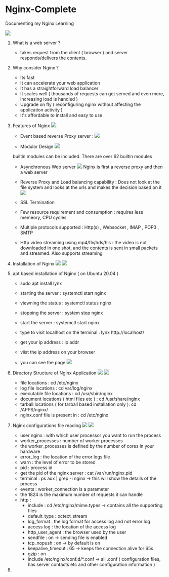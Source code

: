 # Nginx-Complete
Documenting my Nginx Learning


![](./images/2023-05-03-14-53-00.png)

1. What is a web server ? 
    - takes request from the client ( browser ) and server responds/delivers the contents.

2. Why consider Nginx ? 
    - Its fast 
    - It can accelerate your web application
    - It has a straightforward load balancer 
    - It scales well ( thousands of requests can get served and even more, increasing load is handled )
    -  Upgrade on fly ( reconfiguring nginx without affecting the application activity )
    - It's affordable to install and easy to use 

3. Features of Nginx 
![](./images/2023-05-03-14-58-16.png)

    - Event based reverse Proxy server : 
    ![](./images/2023-05-03-14-59-36.png)

    - Modular Design
    ![](./images/2023-05-03-14-59-55.png)

    builtin modules can be included. There are over 62 builtin modules 

    - Asynchronous Web server 
    ![](./images/2023-05-03-15-00-28.png)
    Nginx is first a reverse proxy and then a web server
    - Reverse Proxy and Load balancing capability :
    Does not look at the file system and looks at the urls and makes the decision based on it 
    ![](./images/2023-05-03-15-01-48.png)

    - SSL Termination 
    - Few resource requirement and consumption : requires less memeory, CPU cycles
    - Multiple protocols supported : Http(s) , Websocket , IMAP , POP3 , SMTP
    - Http video streaming using mp4/flv/hds/hls : the video is not downloaded in one shot, and the contents is sent in small packets and streamed. Also supports streaming

4. Installation of Nginx 
![](./images/2023-05-03-15-04-20.png)
![](./images/2023-05-03-15-05-53.png)

5. apt based installation of Nginx ( on Ubuntu 20.04 )
    - sudo apt install lynx 
    - starting the server : systemctl start nginx
    - viewning the status : systemctl status nginx 
    - stopping the server : system stop nginx
    
    - start the server : systemctl start nginx 
    - type to visit localhost on the terminal : lynx http://localhost/
    - get your ip address : ip addr 
    - viist the ip address on your browser 
    - you can see the page 
    ![](./images/2023-05-03-15-14-54.png)


6. Directory Structure of Nginx Application
![](./images/2023-05-03-15-19-00.png)
![](./images/2023-05-03-15-19-17.png)
    - file locations : cd /etc/nginx
    - log file locations : cd var/log/nginx
    - executable file locations : cd /usr/sbin/nginx
    - document locations ( html files etc ) : cd /usr/share/nginx
    - tarball locations ( for tarball based installation only ): cd /APPS/nginx/
    - nginx.conf file is present in : cd /etc/nginx
    
7. Nginx configurations file reading 
![](./images/2023-05-03-15-26-48.png)
![](./images/2023-05-03-15-30-00.png)
    - user nginx : with which user processor you want to run the process 
    - worker_processes : number of worker processes 
    - the worker_processes is defined by the number of cores in your hardware 
    - error_log : the location of the error logs file
    - warn : the level of error to be stored 
    - pid : process id
    - get the pid of the nginx server : cat /var/run/nginx.pid
    - terminal : ps aux | grep -i nginx   -> this will show the details of the process
    - events : worker_connection is a parameter 
    - the 1824 is the maximum number of requests it can handle
    - http : 
        - include : cd /etc/nginx/mime.types   -> contains all the supporting files
        - default_type : octect_stream
        - log_format : the log format for access log and not error log 
        - access log : the location of the access log
        - http_user_agent : the browser used by the user 
        - sendfile : on -> sending file is enabled 
        - tcp_nopush : on -> by default is on 
        - keepalive_timeout : 65 -> keeps the connection alive for 65s 
        - gzip : on 
        - include /etc/nginx/conf.d/*.conf  -> all .conf ( configuration files, has server contacts etc and other configuration information )



8. 